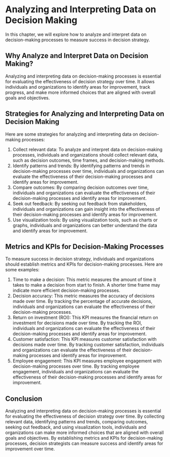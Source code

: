 Analyzing and Interpreting Data on Decision Making
=====================================================================================================

In this chapter, we will explore how to analyze and interpret data on decision-making processes to measure success in decision strategy.

Why Analyze and Interpret Data on Decision Making?
--------------------------------------------------

Analyzing and interpreting data on decision-making processes is essential for evaluating the effectiveness of decision strategy over time. It allows individuals and organizations to identify areas for improvement, track progress, and make more informed choices that are aligned with overall goals and objectives.

Strategies for Analyzing and Interpreting Data on Decision Making
-----------------------------------------------------------------

Here are some strategies for analyzing and interpreting data on decision-making processes:

1. Collect relevant data: To analyze and interpret data on decision-making processes, individuals and organizations should collect relevant data, such as decision outcomes, time frames, and decision-making methods.
2. Identify patterns and trends: By identifying patterns and trends in decision-making processes over time, individuals and organizations can evaluate the effectiveness of their decision-making processes and identify areas for improvement.
3. Compare outcomes: By comparing decision outcomes over time, individuals and organizations can evaluate the effectiveness of their decision-making processes and identify areas for improvement.
4. Seek out feedback: By seeking out feedback from stakeholders, individuals and organizations can gain insight into the effectiveness of their decision-making processes and identify areas for improvement.
5. Use visualization tools: By using visualization tools, such as charts or graphs, individuals and organizations can better understand the data and identify areas for improvement.

Metrics and KPIs for Decision-Making Processes
----------------------------------------------

To measure success in decision strategy, individuals and organizations should establish metrics and KPIs for decision-making processes. Here are some examples:

1. Time to make a decision: This metric measures the amount of time it takes to make a decision from start to finish. A shorter time frame may indicate more efficient decision-making processes.
2. Decision accuracy: This metric measures the accuracy of decisions made over time. By tracking the percentage of accurate decisions, individuals and organizations can evaluate the effectiveness of their decision-making processes.
3. Return on investment (ROI): This KPI measures the financial return on investment for decisions made over time. By tracking the ROI, individuals and organizations can evaluate the effectiveness of their decision-making processes and identify areas for improvement.
4. Customer satisfaction: This KPI measures customer satisfaction with decisions made over time. By tracking customer satisfaction, individuals and organizations can evaluate the effectiveness of their decision-making processes and identify areas for improvement.
5. Employee engagement: This KPI measures employee engagement with decision-making processes over time. By tracking employee engagement, individuals and organizations can evaluate the effectiveness of their decision-making processes and identify areas for improvement.

Conclusion
----------

Analyzing and interpreting data on decision-making processes is essential for evaluating the effectiveness of decision strategy over time. By collecting relevant data, identifying patterns and trends, comparing outcomes, seeking out feedback, and using visualization tools, individuals and organizations can make more informed choices that are aligned with overall goals and objectives. By establishing metrics and KPIs for decision-making processes, decision strategists can measure success and identify areas for improvement over time.
